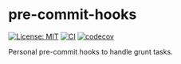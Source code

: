 # pre-commit-hooks

[![License: MIT](https://img.shields.io/badge/License-MIT-yellow.svg)](https://opensource.org/licenses/MIT)
[![CI](https://github.com/lasuillard/pre-commit-hooks/actions/workflows/ci.yaml/badge.svg)](https://github.com/lasuillard/pre-commit-hooks/actions/workflows/ci.yaml)
[![codecov](https://codecov.io/gh/lasuillard/pre-commit-hooks/graph/badge.svg?token=I646XXfAud)](https://codecov.io/gh/lasuillard/pre-commit-hooks)

Personal pre-commit hooks to handle grunt tasks.
